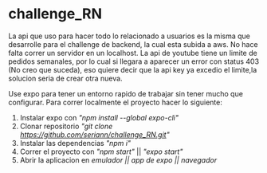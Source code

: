 # challenge_RN
La api que uso para hacer todo lo relacionado a usuarios es la misma que desarrolle para el challenge de backend, la cual esta subida a aws. No hace falta correr un servidor en un localhost.
 La api de youtube tiene un limite de pedidos semanales, por lo cual si llegara a aparecer un error con status 403 (No creo que suceda), eso quiere decir que la api key ya excedio el limite,la solucion seria de crear otra nueva.

Use expo para tener un entorno rapido de trabajar sin tener mucho que configurar. 
Para correr localmente el proyecto hacer lo siguiente:

1) Instalar expo con *"npm install --global expo-cli"*
2) Clonar repositorio *"git clone https://github.com/seriann/challenge_RN.git"*
3) Instalar las dependencias *"npm i"*
4) Correr el proyecto con *"npm start"* || *"expo start"*
5) Abrir la aplicacion en *emulador || app de expo || navegador*


